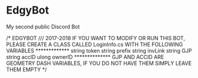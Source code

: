 # EdgyBot
My second public Discord Bot

/*
        EDGYBOT /// 2017-2018
        IF YOU WANT TO MODIFY OR RUN THIS BOT, PLEASE CREATE A CLASS CALLED LoginInfo.cs WITH THE FOLLOWING VARIABLES
        *************
        string token
        string prefix 
        string invLink
        string GJP
        string accID
        ulong ownerID
        **************
        GJP AND ACCID ARE GEOMETRY DASH VARIABLES, IF YOU DO NOT HAVE THEM SIMPLY LEAVE THEM EMPTY
     */
